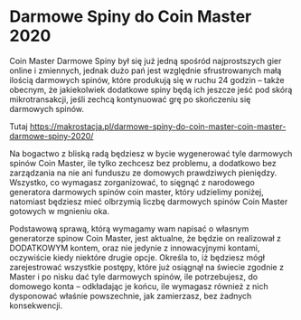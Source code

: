 # Darmowe Spiny do Coin Master 2020
Coin Master Darmowe Spiny był się już jedną spośród najprostszych gier online i zmiennych, jednak dużo pań jest względnie sfrustrowanych małą ilością darmowych spinów, które produkują się w ruchu 24 godzin – także obecnym, że jakiekolwiek dodatkowe spiny będą ich jeszcze jeść pod skórą mikrotransakcji, jeśli zechcą kontynuować grę po skończeniu się darmowych spinów.

Tutaj https://makrostacja.pl/darmowe-spiny-do-coin-master-coin-master-darmowe-spiny-2020/

Na bogactwo z bliską radą będziesz w bycie wygenerować tyle darmowych spinów Coin Master, ile tylko zechcesz bez problemu, a dodatkowo bez zarządzania na nie ani funduszu ze domowych prawdziwych pieniędzy. Wszystko, co wymagasz zorganizować, to sięgnąć z narodowego generatora darmowych spinów coin master, który udzielimy poniżej, natomiast będziesz mieć olbrzymią liczbę darmowych spinów Coin Master gotowych w mgnieniu oka.

Podstawową sprawą, którą wymagamy wam napisać o własnym generatorze spinow Coin Master, jest aktualne, że będzie on realizował z DODATKOWYM kontem, oraz nie jedynie z innowacyjnymi kontami, oczywiście kiedy niektóre drugie opcje. Określa to, iż będziesz mógł zarejestrować wszystkie postępy, które już osiągnął na świecie zgodnie z Master i po nisku dać tyle darmowych spinów, ile potrzebujesz, do domowego konta – odkładając je końcu, ile wymagasz również z nich dysponować właśnie powszechnie, jak zamierzasz, bez żadnych konsekwencji.
